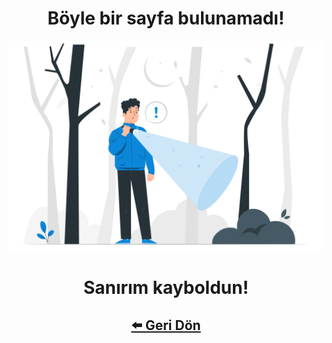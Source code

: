 <div align="center">

# Böyle bir sayfa bulunamadı!

![404](images/404.svg)

# Sanırım kayboldun!

## [⬅️ Geri Dön](https://guvendekal.org/#/)

</div>
